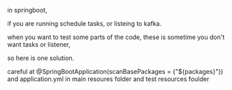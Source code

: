 in springboot,

if you are running schedule tasks, or listeing to kafka.

when you want to test some parts of the code, these is sometime you don't want tasks or listener,

so here is one solution.

careful at @SpringBootApplication(scanBasePackages = {"${packages}"}) and application.yml in main resoures folder and test resources foulder